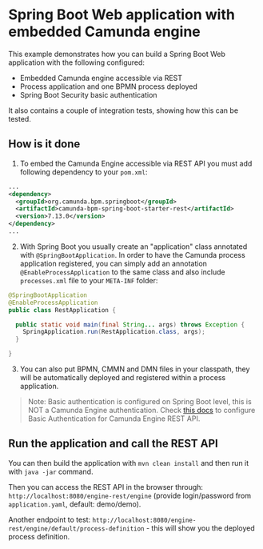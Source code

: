 # Spring Boot Web application with embedded Camunda engine

This example demonstrates how you can build a Spring Boot Web application with the following configured:
* Embedded Camunda engine accessible via REST
* Process application and one BPMN process deployed
* Spring Boot Security basic authentication

It also contains a couple of integration tests, showing how this can be tested.

## How is it done

1. To embed the Camunda Engine accessible via REST API you must add following dependency to your `pom.xml`:

```xml
...
<dependency>
  <groupId>org.camunda.bpm.springboot</groupId>
  <artifactId>camunda-bpm-spring-boot-starter-rest</artifactId>
  <version>7.13.0</version>
</dependency>
...
```

2. With Spring Boot you usually create an "application" class annotated with `@SpringBootApplication`. In order to have the Camunda process application
registered, you can simply add an annotation `@EnableProcessApplication` to the same class and also include `processes.xml` file to your `META-INF` folder:

```java
@SpringBootApplication
@EnableProcessApplication
public class RestApplication {

  public static void main(final String... args) throws Exception {
    SpringApplication.run(RestApplication.class, args);
  }

}
```

3. You can also put BPMN, CMMN and DMN files in your classpath, they will be automatically deployed and registered within a process application.

>Note: Basic authentication is configured on Spring Boot level, this is NOT a Camunda Engine authentication. Check [this docs](https://docs.camunda.org/manual/7.13/reference/rest/overview/authentication/) 
to configure Basic Authentication for Camunda Engine REST API.
 
## Run the application and call the REST API

You can then build the application with `mvn clean install` and then run it with `java -jar` command.

Then you can access the REST API in the browser through: `http://localhost:8080/engine-rest/engine` (provide login/password from `application.yaml`, default: demo/demo).

Another endpoint to test: `http://localhost:8080/engine-rest/engine/default/process-definition` - this will show you the deployed process definition.
